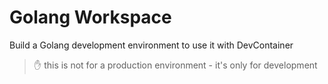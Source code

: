 # Golang Workspace

Build a Golang development environment to use it with DevContainer

> ✋ this is not for a production environment - it's only for development